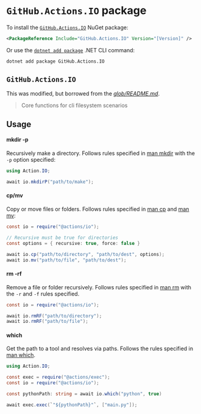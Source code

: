 # `GitHub.Actions.IO` package

To install the [`GitHub.Actions.IO`](https://www.nuget.org/packages/GitHub.Actions.IO) NuGet package:

```xml
<PackageReference Include="GitHub.Actions.IO" Version="[Version]" />
```

Or use the [`dotnet add package`](https://learn.microsoft.com/dotnet/core/tools/dotnet-add-package) .NET CLI command:

```bash
dotnet add package GitHub.Actions.IO
```

## `GitHub.Actions.IO`

This was modified, but borrowed from the [_glob/README.md_](https://github.com/actions/toolkit/blob/main/packages/io/README.md).

> Core functions for cli filesystem scenarios

## Usage

#### mkdir -p

Recursively make a directory. Follows rules specified in [man mkdir](https://linux.die.net/man/1/mkdir) with the `-p` option specified:

```csharp
using Action.IO;

await io.mkdirP("path/to/make");
```

#### cp/mv

Copy or move files or folders. Follows rules specified in [man cp](https://linux.die.net/man/1/cp) and [man mv](https://linux.die.net/man/1/mv):

```csharp
const io = require("@actions/io");

// Recursive must be true for directories
const options = { recursive: true, force: false }

await io.cp("path/to/directory", "path/to/dest", options);
await io.mv("path/to/file", "path/to/dest");
```

#### rm -rf

Remove a file or folder recursively. Follows rules specified in [man rm](https://linux.die.net/man/1/rm) with the `-r` and `-f` rules specified.

```csharp
const io = require("@actions/io");

await io.rmRF("path/to/directory");
await io.rmRF("path/to/file");
```

#### which

Get the path to a tool and resolves via paths. Follows the rules specified in [man which](https://linux.die.net/man/1/which).

```csharp
using Action.IO;

const exec = require("@actions/exec");
const io = require("@actions/io");

const pythonPath: string = await io.which("python", true)

await exec.exec(`"${pythonPath}"`, ["main.py"]);
```